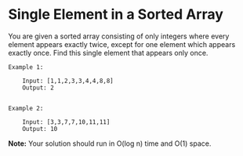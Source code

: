 # Single Element in a Sorted Array

You are given a sorted array consisting of only integers where every element appears exactly twice, except for one element which appears exactly once. Find this single element that appears only once.

 

    Example 1:

        Input: [1,1,2,3,3,4,4,8,8]
        Output: 2


    Example 2:

        Input: [3,3,7,7,10,11,11]
        Output: 10
 

**Note:** Your solution should run in O(log n) time and O(1) space.
